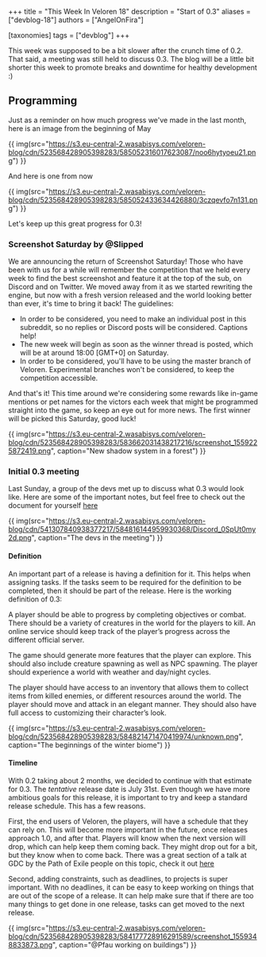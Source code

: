 +++
title = "This Week In Veloren 18"
description = "Start of 0.3"
aliases = ["devblog-18"]
authors = ["AngelOnFira"]

[taxonomies]
tags = ["devblog"]
+++

This week was supposed to be a bit slower after the crunch time of 0.2. That said, a meeting was still held to discuss 0.3. The blog will be a little bit shorter this week to promote breaks and downtime for healthy development :)

## Programming

Just as a reminder on how much progress we've made in the last month, here is an image from the beginning of May

{{ img(src="https://s3.eu-central-2.wasabisys.com/veloren-blog/cdn/523568428905398283/585052316017623087/noo6hytyoeu21.png") }}

And here is one from now

{{ img(src="https://s3.eu-central-2.wasabisys.com/veloren-blog/cdn/523568428905398283/585052433634426880/3czqevfo7n131.png") }}

Let's keep up this great progress for 0.3!

### Screenshot Saturday by @Slipped

We are announcing the return of Screenshot Saturday! Those who have been with us for a while will remember the competition that we held every week to find the best screenshot and feature it at the top of the sub, on Discord and on Twitter. We moved away from it as we started rewriting the engine, but now with a fresh version released and the world looking better than ever, it's time to bring it back! The guidelines:

- In order to be considered, you need to make an individual post in this subreddit, so no replies or Discord posts will be considered. Captions help!
- The new week will begin as soon as the winner thread is posted, which will be at around 18:00 [GMT+0] on Saturday.
- In order to be considered, you'll have to be using the master branch of Veloren. Experimental branches won't be considered, to keep the competition accessible.

And that's it! This time around we're considering some rewards like in-game mentions or pet names for the victors each week that might be programmed straight into the game, so keep an eye out for more news. The first winner will be picked this Saturday, good luck!

{{ img(src="https://s3.eu-central-2.wasabisys.com/veloren-blog/cdn/523568428905398283/583662031438217216/screenshot_1559225872419.png", caption="New shadow system in a forest") }}

### Initial 0.3 meeting

Last Sunday, a group of the devs met up to discuss what 0.3 would look like. Here are some of the important notes, but feel free to check out the document for yourself [here](https://docs.google.com/document/d/15i50N7dISQBaGif1ilfVwhhmt3Ylh46Lam-Lw3l8Gcg/edit?usp=sharing)

{{ img(src="https://s3.eu-central-2.wasabisys.com/veloren-blog/cdn/541307840938377217/584816144959930368/Discord_0SpUt0my2d.png", caption="The devs in the meeting") }}

#### Definition

An important part of a release is having a definition for it. This helps when assigning tasks. If the tasks seem to be required for the definition to be completed, then it should be part of the release. Here is the working definition of 0.3:

A player should be able to progress by completing objectives or combat. There should be a variety of creatures in the world for the players to kill. An online service should keep track of the player’s progress across the different official server.

The game should generate more features that the player can explore. This should also include creature spawning as well as NPC spawning. The player should experience a world with weather and day/night cycles.

The player should have access to an inventory that allows them to collect items from killed enemies, or different resources around the world. The player should move and attack in an elegant manner. They should also have full access to customizing their character’s look.

{{ img(src="https://s3.eu-central-2.wasabisys.com/veloren-blog/cdn/523568428905398283/584821471470419974/unknown.png", caption="The beginnings of the winter biome") }}

#### Timeline

With 0.2 taking about 2 months, we decided to continue with that estimate for 0.3. The *tentative* release date is July 31st. Even though we have more ambitious goals for this release, it is important to try and keep a standard release schedule. This has a few reasons.

First, the end users of Veloren, the players, will have a schedule that they can rely on. This will become more important in the future, once releases approach 1.0, and after that. Players will know when the next version will drop, which can help keep them coming back. They might drop out for a bit, but they know when to come back. There was a great section of a talk at GDC by the Path of Exile people on this topic, check it out [here](https://youtu.be/tmuy9fyNUjY?t=1076)

Second, adding constraints, such as deadlines, to projects is super important. With no deadlines, it can be easy to keep working on things that are out of the scope of a release. It can help make sure that if there are too many things to get done in one release, tasks can get moved to the next release.

{{ img(src="https://s3.eu-central-2.wasabisys.com/veloren-blog/cdn/523568428905398283/584177728916291589/screenshot_1559348833873.png", caption="@Pfau working on buildings") }}

